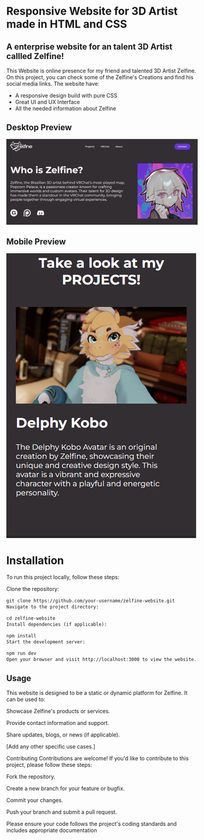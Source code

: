 # Responsive Website for 3D Artist made in HTML and CSS

## A enterprise website for an talent 3D Artist callled Zelfine!

This Website is online presence for my friend and talented 3D Artist Zelfine. On this project, you can check some of
the Zelfine's Creations and find his social media links. The website have:

* A responsive design build with pure CSS
* Great UI and UX Interface
* All the needed information about Zelfine

## Desktop Preview
![website preview](img/image.png)

## Mobile Preview
![mobile Preview](img/image-1.png)

# Installation

To run this project locally, follow these steps:

Clone the repository:

```console
git clone https://github.com/your-username/zelfine-website.git
Navigate to the project directory:
````

```console
cd zelfine-website
Install dependencies (if applicable):
```

```console
npm install
Start the development server:
```

```console
npm run dev
Open your browser and visit http://localhost:3000 to view the website.
```

## Usage
This website is designed to be a static or dynamic platform for Zelfine. It can be used to:

Showcase Zelfine's products or services.

Provide contact information and support.

Share updates, blogs, or news (if applicable).

[Add any other specific use cases.]

Contributing
Contributions are welcome! If you'd like to contribute to this project, please follow these steps:

Fork the repository.

Create a new branch for your feature or bugfix.

Commit your changes.

Push your branch and submit a pull request.

Please ensure your code follows the project's coding standards and includes appropriate documentation
